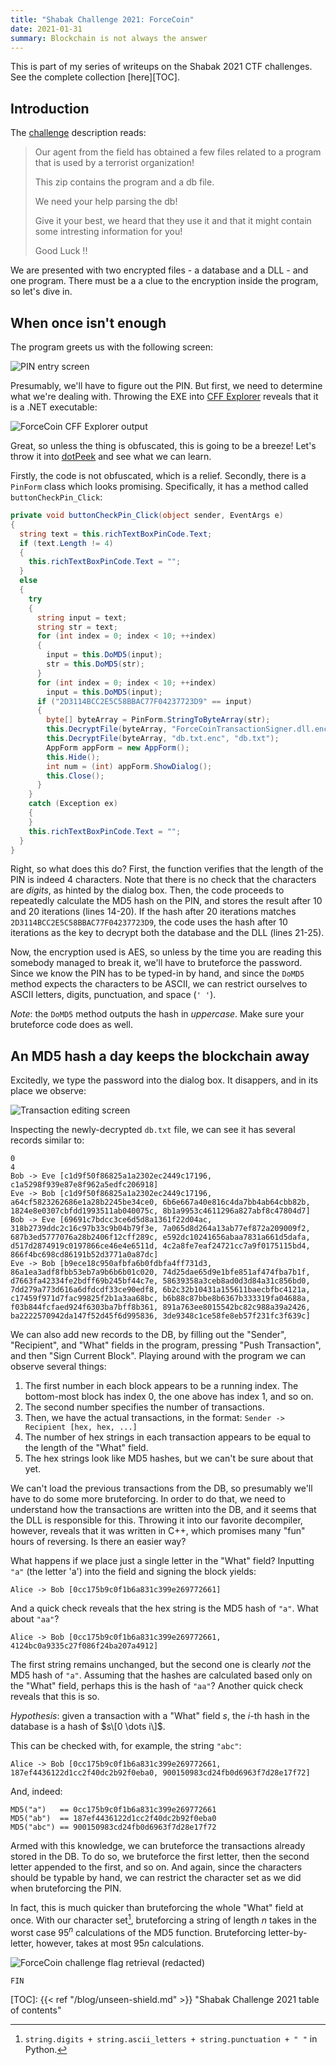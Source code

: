 ```yaml
---
title: "Shabak Challenge 2021: ForceCoin"
date: 2021-01-31
summary: Blockchain is not always the answer
---
```


This is part of my series of writeups on the Shabak 2021 CTF challenges.
See the complete collection [here][TOC].

## Introduction

The [challenge][Challenge] description reads:

> Our agent from the field has obtained a few files related to a program that is used
> by a terrorist organization!
>
> This zip contains the program and a db file.
>
> We need your help parsing the db!
>
> Give it your best, we heard that they use it and that it might contain some
> intresting information for you!
>
> Good Luck !!

We are presented with two encrypted files - a database and a DLL - and one program.
There must be a a clue to the encryption inside the program, so let's dive in.

## When once isn't enough

The program greets us with the following screen:

![PIN entry screen](/img/force-coin-pin.png)

Presumably, we'll have to figure out the PIN. But first, we need to determine what
we're dealing with. Throwing the EXE into [CFF Explorer][CFF] reveals that it is
a .NET executable:

![ForceCoin CFF Explorer output](/img/force-coin-cff.png)

Great, so unless the thing is obfuscated, this is going to be a breeze! Let's throw
it into [dotPeek][dotPeek] and see what we can learn.

Firstly, the code is not obfuscated, which is a relief. Secondly, there is a `PinForm`
class which looks promising. Specifically, it has a method called
`buttonCheckPin_Click`:

```c#
private void buttonCheckPin_Click(object sender, EventArgs e)
{
  string text = this.richTextBoxPinCode.Text;
  if (text.Length != 4)
  {
    this.richTextBoxPinCode.Text = "";
  }
  else
  {
    try
    {
      string input = text;
      string str = text;
      for (int index = 0; index < 10; ++index)
      {
        input = this.DoMD5(input);
        str = this.DoMD5(str);
      }
      for (int index = 0; index < 10; ++index)
        input = this.DoMD5(input);
      if ("2D3114BCC2E5C58BBAC77F04237723D9" == input)
      {
        byte[] byteArray = PinForm.StringToByteArray(str);
        this.DecryptFile(byteArray, "ForceCoinTransactionSigner.dll.enc", "ForceCoinTransactionSigner.dll");
        this.DecryptFile(byteArray, "db.txt.enc", "db.txt");
        AppForm appForm = new AppForm();
        this.Hide();
        int num = (int) appForm.ShowDialog();
        this.Close();
      }
    }
    catch (Exception ex)
    {
    }
    this.richTextBoxPinCode.Text = "";
  }
}
```

Right, so what does this do? First, the function verifies that the length of the PIN
is indeed 4 characters. Note that there is no check that the characters are *digits*,
as hinted by the dialog box. Then, the code proceeds to repeatedly calculate the MD5
hash on the PIN, and stores the result after 10 and 20 iterations (lines 14-20).
If the hash after 20 iterations matches `2D3114BCC2E5C58BBAC77F04237723D9`,
the code uses the hash after 10 iterations as the key to decrypt both the database
and the DLL (lines 21-25).

Now, the encryption used is AES, so unless by the time you are reading this somebody
managed to break it, we'll have to bruteforce the password. Since we know the PIN
has to be typed-in by hand, and since the `DoMD5` method expects the characters to be
ASCII, we can restrict ourselves to ASCII letters, digits, punctuation, and space
(`' '`).

*Note*: the `DoMD5` method outputs the hash in *uppercase*. Make sure your bruteforce
code does as well.


## An MD5 hash a day keeps the blockchain away

Excitedly, we type the password into the dialog box. It disappers, and in its place
we observe:

![Transaction editing screen](/img/force-coin-transactions.png)

Inspecting the newly-decrypted `db.txt` file, we can see it has several records similar
to:

```plain
0
4
Bob -> Eve [c1d9f50f86825a1a2302ec2449c17196, c1a5298f939e87e8f962a5edfc206918]
Eve -> Bob [c1d9f50f86825a1a2302ec2449c17196, a64cf5823262686e1a28b2245be34ce0, 6b6e667a40e816c4da7bb4ab64cbb82b, 1824e8e0307cbfdd1993511ab040075c, 8b1a9953c4611296a827abf8c47804d7]
Bob -> Eve [69691c7bdcc3ce6d5d8a1361f22d04ac, 318b2739ddc2c16c97b33c9b04b79f3e, 7a065d8d264a13ab77ef872a209009f2, 687b3ed5777076a28b2406f12cff289c, e592dc10241656abaa7831a661d5dafa, d517d2874919c0197866ce46e4e6511d, 4c2a8fe7eaf24721cc7a9f0175115bd4, 866f4bc698cd86191b52d3771a0a87dc]
Eve -> Bob [b9ece18c950afbfa6b0fdbfa4ff731d3, 86a1ea3adf8fbb53eb7a9b6b6b01c020, 74d25dae65d9e1bfe851af474fba7b1f, d7663fa42334fe2bdff69b245bf44c7e, 58639358a3ceb8ad0d3d84a31c856bd0, 7dd279a773d616a6dfdcdf33ce90edf8, 6b2c32b10431a155611baecbfbc4121a, c17459f971d7fac99825f2b1a3aa68bc, b6b88c87bbe8b6367b333319fa04688a, f03b844fcfaed924f6303ba7bff8b361, 891a763ee8015542bc82c988a39a2426, ba2222570942da147f52d45f6d995836, 3de9348c1ce58fe8eb57f231fc3f639c]
```

We can also add new records to the DB, by filling out the "Sender", "Recipient", and
"What" fields in the program, pressing "Push Transaction", and then
"Sign Current Block". Playing around with the program we can observe several things:

1. The first number in each block appears to be a running index. The bottom-most block
   has index 0, the one above has index 1, and so on.
2. The second number specifies the number of transactions.
3. Then, we have the actual transactions, in the format:
   `Sender -> Recipient [hex, hex, ...]`
4. The number of hex strings in each transaction appears to be equal to the length
   of the "What" field.
5. The hex strings look like MD5 hashes, but we can't be sure about that yet.

We can't load the previous transactions from the DB, so presumably we'll have
to do some more bruteforcing. In order to do that, we need to understand how
the transactions are written into the DB, and it seems that the DLL is responsible
for this. Throwing it into our favorite decompiler, however, reveals that it was
written in C++, which promises many "fun" hours of reversing. Is there an easier way?

What happens if we place just a single letter in the "What" field? Inputting `"a"`
(the letter 'a') into the field and signing the block yields:

```plain
Alice -> Bob [0cc175b9c0f1b6a831c399e269772661]
```

And a quick check reveals that the hex string is the MD5 hash of `"a"`. What about
`"aa"`?

```plain
Alice -> Bob [0cc175b9c0f1b6a831c399e269772661, 4124bc0a9335c27f086f24ba207a4912]
```

The first string remains unchanged, but the second one is clearly *not* the MD5
hash of `"a"`. Assuming that the hashes are calculated based only on the "What" field,
perhaps this is the hash of `"aa"`? Another quick check reveals that this is so.

*Hypothesis*: given a transaction with a "What" field $s$, the $i$-th hash
              in the database is a hash of $s\[0 \dots i\]$.

This can be checked with, for example, the string `"abc"`:

```plain
Alice -> Bob [0cc175b9c0f1b6a831c399e269772661, 187ef4436122d1cc2f40dc2b92f0eba0, 900150983cd24fb0d6963f7d28e17f72]
```

And, indeed:

```plain
MD5("a")   == 0cc175b9c0f1b6a831c399e269772661
MD5("ab")  == 187ef4436122d1cc2f40dc2b92f0eba0
MD5("abc") == 900150983cd24fb0d6963f7d28e17f72
```

Armed with this knowledge, we can bruteforce the transactions already stored in the DB.
To do so, we bruteforce the first letter, then the second letter appended to the first,
and so on. And again, since the characters should be typable by hand, we can restrict
the character set as we did when bruteforcing the PIN.

In fact, this is much quicker than bruteforcing the whole "What" field at once.
With our character set[^1], bruteforcing a string of length $n$ takes in the worst
case $95^{n}$ calculations of the MD5 function. Bruteforcing letter-by-letter, however,
takes at most $95n$ calculations.

![ForceCoin challenge flag retrieval (redacted)](/img/force-coin-flag.png)

`FIN`


[TOC]: {{< ref "/blog/unseen-shield.md" >}}
    "Shabak Challenge 2021 table of contents"

[Challenge]: https://archive.org/download/shabak-challenge-2021/shabak-challenge-2021.zip/
    "ForceCoin challenge files"

[CFF]: https://ntcore.com/?page_id=388
    "CFF Explorer"

[dotPeek]: https://www.jetbrains.com/decompiler/
    "dotPeek .NET decompiler"


[^1]: `string.digits + string.ascii_letters + string.punctuation + " "` in Python.
